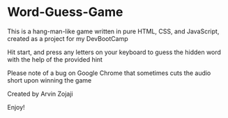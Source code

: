 # Word-Guess-Game

This is a hang-man-like game written in pure HTML, CSS, and JavaScript, created as a project for my DevBootCamp

Hit start, and press any letters on your keyboard to guess the hidden word with the help of the provided hint

Please note of a bug on Google Chrome that sometimes cuts the audio short upon winning the game

Created by Arvin Zojaji

Enjoy!